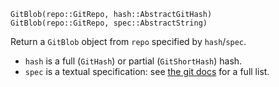 ```
GitBlob(repo::GitRepo, hash::AbstractGitHash)
GitBlob(repo::GitRepo, spec::AbstractString)
```

Return a `GitBlob` object from `repo` specified by `hash`/`spec`.

  * `hash` is a full (`GitHash`) or partial (`GitShortHash`) hash.
  * `spec` is a textual specification: see [the git docs](https://git-scm.com/docs/git-rev-parse.html#_specifying_revisions) for a full list.
